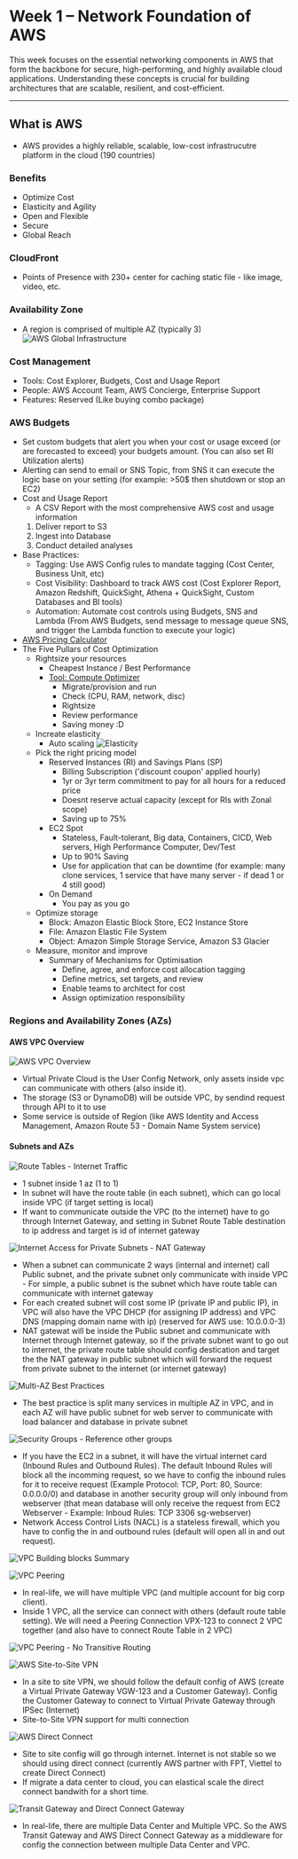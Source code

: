 # Week 1 – Network Foundation of AWS

This week focuses on the essential networking components in AWS that form the backbone for secure, high-performing, and highly available cloud applications. Understanding these concepts is crucial for building architectures that are scalable, resilient, and cost-efficient.

---

## What is AWS
- AWS provides a highly reliable, scalable, low-cost infrastrucutre platform in the cloud (190 countries)
### Benefits
- Optimize Cost
- Elasticity and Agility
- Open and Flexible
- Secure
- Global Reach
### CloudFront
- Points of Presence with 230+ center for caching static file - like image, video, etc. 
### Availability Zone 
- A region is comprised of multiple AZ (typically 3)
![AWS Global Infrastructure](assets/week1/availability_zone.png)
### Cost Management
- Tools: Cost Explorer, Budgets, Cost and Usage Report
- People: AWS Account Team, AWS Concierge, Enterprise Support
- Features: Reserved (Like buying combo package)
### AWS Budgets
- Set custom budgets that alert you when your cost or usage exceed (or are forecasted to exceed) your budgets amount. (You can also set RI Utilization alerts)
- Alerting can send to email or SNS Topic, from SNS it can execute the logic base on your setting (for example: >50$ then shutdown or stop an EC2)
- Cost and Usage Report
    - A CSV Report with the most comprehensive AWS cost and usage information
    1. Deliver report to S3
    2. Ingest into Database
    3. Conduct detailed analyses
- Base Practices:
    - Tagging: Use AWS Config rules to mandate tagging (Cost Center, Business Unit, etc)
    - Cost Visibility: Dashboard to track AWS cost (Cost Explorer Report, Amazon Redshift, QuickSight, Athena + QuickSight, Custom Databases and BI tools)
    - Automation: Automate cost controls using Budgets, SNS and Lambda (From AWS Budgets, send message to message queue SNS, and trigger the Lambda function to execute your logic)
- [AWS Pricing Calculator](https://calculator.aws/)
- The Five Pullars of Cost Optimization
    - Rightsize your resources
        - Cheapest Instance / Best Performance
        - [Tool: Compute Optimizer](https://aws.amazon.com/compute-optimizer/getting-started/)
            - Migrate/provision and run
            - Check (CPU, RAM, network, disc)
            - Rightsize
            - Review performance
            - Saving money :D
    - Increate elasticity
        - Auto scaling
        ![Elasticity](assets/week1/auto_scaling.png)
    - Pick the right pricing model
        - Reserved Instances (RI) and Savings Plans (SP)
            - Billing Subscription ('discount coupon' applied hourly)
            - 1yr or 3yr term commitment to pay for all hours for a reduced price
            - Doesnt reserve actual capacity (except for RIs with Zonal scope)
            - Saving up to 75%
        - EC2 Spot
            - Stateless, Fault-tolerant, Big data, Containers, CICD, Web servers, High Performance Computer, Dev/Test
            - Up to 90% Saving
            - Use for application that can be downtime (for example: many clone services, 1 service that have many server - if dead 1 or 4 still good)
        - On Demand
            - You pay as you go
    - Optimize storage
        - Block: Amazon Elastic Block Store, EC2 Instance Store
        - File: Amazon Elastic File System
        - Object: Amazon Simple Storage Service, Amazon S3 Glacier
    - Measure, monitor and improve
        - Summary of Mechanisms for Optimisation
            - Define, agree, and enforce cost allocation tagging
            - Define metrics, set targets, and review
            - Enable teams to architect for cost
            - Assign optimization responsibility
### Regions and Availability Zones (AZs)
#### AWS VPC Overview
![AWS VPC Overview](assets/week1/vpc_overview.png)
- Virtual Private Cloud is the User Config Network, only assets inside vpc can communicate with others (also inside it).
- The storage (S3 or DynamoDB) will be outside VPC, by sendind request through API to it to use
- Some service is outside of Region (like AWS Identity and Access Management, Amazon Route 53 - Domain Name System service)

#### Subnets and AZs
![Route Tables - Internet Traffic](assets/week1/internet_traffic.png)
- 1 subnet inside 1 az (1 to 1)
- In subnet will have the route table (in each subnet), which can go local inside VPC (if target setting is local)
- If want to communicate outside the VPC (to the internet) have to go through Internet Gateway, and setting in Subnet Route Table destination to ip address and target is id of internet gateway

![Internet Access for Private Subnets - NAT Gateway](assets/week1/nat_gateway.png)
- When a subnet can communicate 2 ways (internal and internet) call Public subnet, and the private subnet only communicate with inside VPC - For simple, a public subnet is the subnet which have route table can communicate with internet gateway
- For each created subnet will cost some IP (private IP and public IP), in VPC will also have the VPC DHCP (for assigning IP address) and VPC DNS (mapping domain name with ip) (reserved for AWS use: 10.0.0.0-3)
- NAT gatewat will be inside the Public subnet and communicate with Internet through Internet gateway, so if the private subnet want to go out to internet, the private route table should config destication and target the the NAT gateway in public subnet which will forward the request from private subnet to the internet (or internet gateway)

![Multi-AZ Best Practices](assets/week1/multi_az.png)
- The best practice is split many services in multiple AZ in VPC, and in each AZ will have public subnet for web server to communicate with load balancer and database in private subnet

![Security Groups - Reference other groups](assets/week1/security_group.png)
- If you have the EC2 in a subnet, it will have the virtual internet card (Inbound Rules and Outbound Rules). The default Inbound Rules will block all the incomming request, so we have to config the inbound rules for it to receive request (Example Protocol: TCP, Port: 80, Source: 0.0.0.0/0) and database in another security group will only inbound from webserver (that mean database will only receive the request from EC2 Webserver - Example: Inboud Rules: TCP 3306 sg-webserver) 
- Network Access Control Lists (NACL) is a stateless firewall, which you have to config the in and outbound rules (default will open all in and out request).

![VPC Building blocks Summary](assets/week1/vpc_building_blocks.png)

![VPC Peering](assets/week1/vpc_peering.png)
- In real-life, we will have multiple VPC (and multiple account for big corp client).
- Inside 1 VPC, all the service can connect with others (default route table setting). We will need a Peering Connection VPX-123 to connect 2 VPC together (and also have to connect Route Table in 2 VPC)

![VPC Peering - No Transitive Routing](assets/week1/vpc_peering_no_transitive_routing.png)

![AWS Site-to-Site VPN](assets/week1/aws_site_to_site_vpn.png)
- In a site to site VPN, we should follow the default config of AWS (create a Virtual Private Gateway VGW-123 and a Customer Gateway). Config the Customer Gateway to connect to Virtual Private Gateway through IPSec (Internet)
- Site-to-Site VPN support for multi connection 

![AWS Direct Connect](assets/week1/aws_direct_connect.png)
- Site to site config will go through internet. Internet is not stable so we should using direct connect (currently AWS partner with FPT, Viettel to create Direct Connect)
- If migrate a data center to cloud, you can elastical scale the direct connect bandwith for a short time.

![Transit Gateway and Direct Connect Gateway](assets/week1/transit_gateway_direct_connect_gateway.png)
- In real-life, there are multiple Data Center and Multiple VPC. So the AWS Transit Gateway and AWS Direct Connect Gateway as a middleware for config the connection between multiple Data Center and VPC.
